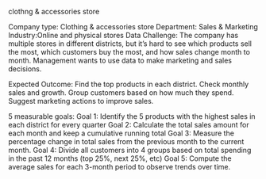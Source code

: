 clothng & accessories store

Company type: Clothing & accessories store
Department: Sales & Marketing
Industry:Online and physical stores
Data Challenge:
The company has multiple stores in different districts, but it’s hard to see which products sell the most, which customers buy the most, 
and how sales change month to month. Management wants to use data to make marketing and sales decisions.

Expected Outcome:
Find the top products in each district.
Check monthly sales and growth.
Group customers based on how much they spend.
Suggest marketing actions to improve sales.

5 measurable goals:
Goal 1: Identify the 5 products with the highest sales in each district for every quarter
Goal 2: Calculate the total sales amount for each month and keep a cumulative running total 
Goal 3: Measure the percentage change in total sales from the previous month to the current month.
Goal 4: Divide all customers into 4 groups based on total spending in the past 12 months (top 25%, next 25%, etc)
Goal 5: Compute the average sales for each 3-month period to observe trends over time.
